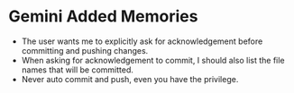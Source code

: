 # Gemini Added Memories

- The user wants me to explicitly ask for acknowledgement before committing and pushing changes.
- When asking for acknowledgement to commit, I should also list the file names that will be committed.
- Never auto commit and push, even you have the privilege.
